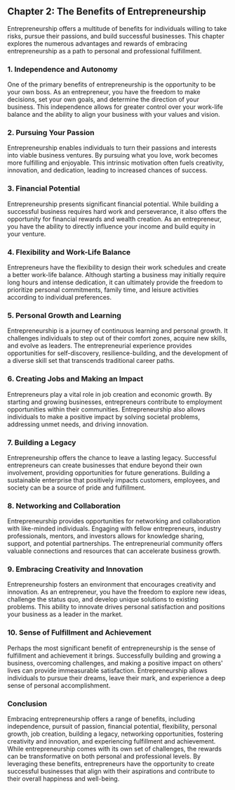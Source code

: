 Chapter 2: The Benefits of Entrepreneurship
-------------------------------------------

Entrepreneurship offers a multitude of benefits for individuals willing to take risks, pursue their passions, and build successful businesses. This chapter explores the numerous advantages and rewards of embracing entrepreneurship as a path to personal and professional fulfillment.

### **1. Independence and Autonomy**

One of the primary benefits of entrepreneurship is the opportunity to be your own boss. As an entrepreneur, you have the freedom to make decisions, set your own goals, and determine the direction of your business. This independence allows for greater control over your work-life balance and the ability to align your business with your values and vision.

### **2. Pursuing Your Passion**

Entrepreneurship enables individuals to turn their passions and interests into viable business ventures. By pursuing what you love, work becomes more fulfilling and enjoyable. This intrinsic motivation often fuels creativity, innovation, and dedication, leading to increased chances of success.

### **3. Financial Potential**

Entrepreneurship presents significant financial potential. While building a successful business requires hard work and perseverance, it also offers the opportunity for financial rewards and wealth creation. As an entrepreneur, you have the ability to directly influence your income and build equity in your venture.

### **4. Flexibility and Work-Life Balance**

Entrepreneurs have the flexibility to design their work schedules and create a better work-life balance. Although starting a business may initially require long hours and intense dedication, it can ultimately provide the freedom to prioritize personal commitments, family time, and leisure activities according to individual preferences.

### **5. Personal Growth and Learning**

Entrepreneurship is a journey of continuous learning and personal growth. It challenges individuals to step out of their comfort zones, acquire new skills, and evolve as leaders. The entrepreneurial experience provides opportunities for self-discovery, resilience-building, and the development of a diverse skill set that transcends traditional career paths.

### **6. Creating Jobs and Making an Impact**

Entrepreneurs play a vital role in job creation and economic growth. By starting and growing businesses, entrepreneurs contribute to employment opportunities within their communities. Entrepreneurship also allows individuals to make a positive impact by solving societal problems, addressing unmet needs, and driving innovation.

### **7. Building a Legacy**

Entrepreneurship offers the chance to leave a lasting legacy. Successful entrepreneurs can create businesses that endure beyond their own involvement, providing opportunities for future generations. Building a sustainable enterprise that positively impacts customers, employees, and society can be a source of pride and fulfillment.

### **8. Networking and Collaboration**

Entrepreneurship provides opportunities for networking and collaboration with like-minded individuals. Engaging with fellow entrepreneurs, industry professionals, mentors, and investors allows for knowledge sharing, support, and potential partnerships. The entrepreneurial community offers valuable connections and resources that can accelerate business growth.

### **9. Embracing Creativity and Innovation**

Entrepreneurship fosters an environment that encourages creativity and innovation. As an entrepreneur, you have the freedom to explore new ideas, challenge the status quo, and develop unique solutions to existing problems. This ability to innovate drives personal satisfaction and positions your business as a leader in the market.

### **10. Sense of Fulfillment and Achievement**

Perhaps the most significant benefit of entrepreneurship is the sense of fulfillment and achievement it brings. Successfully building and growing a business, overcoming challenges, and making a positive impact on others' lives can provide immeasurable satisfaction. Entrepreneurship allows individuals to pursue their dreams, leave their mark, and experience a deep sense of personal accomplishment.

### **Conclusion**

Embracing entrepreneurship offers a range of benefits, including independence, pursuit of passion, financial potential, flexibility, personal growth, job creation, building a legacy, networking opportunities, fostering creativity and innovation, and experiencing fulfillment and achievement. While entrepreneurship comes with its own set of challenges, the rewards can be transformative on both personal and professional levels. By leveraging these benefits, entrepreneurs have the opportunity to create successful businesses that align with their aspirations and contribute to their overall happiness and well-being.
